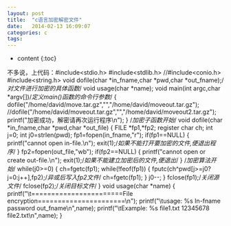 ```yaml
---
layout: post
title:  "c语言加密解密文件"
date:   2014-02-13 16:09:07
categories: c
tags:
---
```


* content
{:toc}

不多说，上代码：#include<stdio.h> 
#include<stdlib.h> 
//#include<conio.h> 
#include<string.h> <!--excerpt-->
void dofile(char *in_fname,char *pwd,char *out_fname);/*对文件进行加密的具体函数*/ 
void usage(char *name); 
void main(int argc,char *argv[])/*定义main()函数的命令行参数*/ 
{ 
        dofile("/home/david/move.tar.gz","","/home/david/moveout.tar.gz"); 
        //dofile("/home/david/moveout.tar.gz","","/home/david/moveout2.tar.gz"); 
        printf("加密成功，解密请再次运行程序\n"); 
} 
/*加密子函数开始*/ 
void dofile(char *in_fname,char *pwd,char *out_file) 
{ 
    FILE *fp1,*fp2; 
    register char ch; 
    int j=0; 
    int j0=strlen(pwd); 
    fp1=fopen(in_fname,"r"); 
    if(fp1==NULL) 
    { 
        printf("cannot open in-file.\n"); 
        exit(1);/*如果不能打开要加密的文件,便退出程序*/ 
    } 
    fp2=fopen(out_file,"wb"); 
    if(fp2==NULL) 
    { 
        printf("cannot open or create out-file.\n"); 
        exit(1);/*如果不能建立加密后的文件,便退出*/ 
    } 
    /*加密算法开始*/ 
    while(j0>=0) 
    { 
        ch=fgetc(fp1); 
        while(!feof(fp1)) 
        { 
            fputc(ch^pwd[j>=j0?j=0:j++],fp2);/*异或后写入fp2文件*/ 
            ch=fgetc(fp1); 
        } 
        j0--; 
    } 
    fclose(fp1);/*关闭源文件*/ 
    fclose(fp2);/*关闭目标文件*/ 
} 
void usage(char *name) 
{ 
    printf("\t=======================File encryption======================\n"); 
    printf("\tusage: %s In-fname password out_fname\n",name); 
    printf("\tExample: %s file1.txt 12345678 file2.txt\n",name); 
}
        
